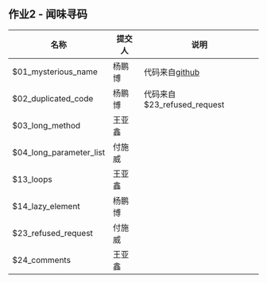## 作业2 - 闻味寻码

|名称|提交人|说明|
|-|-|-|
| $01_mysterious_name | 杨鹏博| 代码来自[github](https://github.com/lkp7321/sour/blob/06ac40e140bad1dc1e7b3590ce099bc02ae065f2/fxadmin/src/main/java/com/ylxx/fx/service/po/jsh/Trd_tranlist.java)
| $02_duplicated_code | 杨鹏博 | 代码来自$23_refused_request |
| $03_long_method | 王亚鑫 |  |
| $04_long_parameter_list|付施威||
| $13_loops | 王亚鑫 |  |
| $14_lazy_element | 杨鹏博 |  |
| $23_refused_request | 付施威 | |
| $24_comments | 王亚鑫 |  |